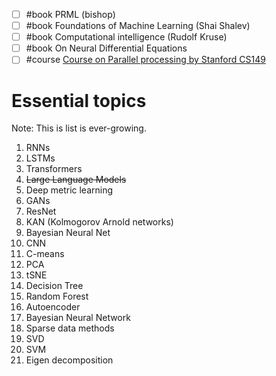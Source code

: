 - [ ] #book PRML (bishop)
- [ ] #book Foundations of Machine Learning (Shai Shalev)
- [ ] #book Computational intelligence (Rudolf Kruse)
- [ ] #book On Neural Differential Equations
- [ ] #course [Course on Parallel processing by Stanford CS149](https://www.youtube.com/playlist?list=PLoROMvodv4rMp7MTFr4hQsDEcX7Bx6Odp)

# Essential topics
Note: This is list is ever-growing.
1. RNNs
2. LSTMs
3. Transformers
4. ~~Large Language Models~~
5. Deep metric learning
6. GANs
7. ResNet
8. KAN (Kolmogorov Arnold networks)
9. Bayesian Neural Net
10. CNN
11. C-means
12. PCA
13. tSNE
14. Decision Tree
15. Random Forest
16. Autoencoder
17. Bayesian Neural Network
18. Sparse data methods
19. SVD
20. SVM
21. Eigen decomposition